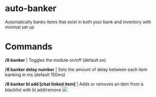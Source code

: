 # auto-banker

Automatically banks items that exist in both your bank and inventory with minimal set up

# Commands

**/8 banker** | Toggles the module on/off (default on)

**/8 banker delay number** | Sets the amount of delay between each item banking in ms (default 150ms)

**/8 banker bl add [chat linked item]** | Adds or removes an item from a blacklist with bl add/remove
![](https://i.imgur.com/z6CvRGI.png)
